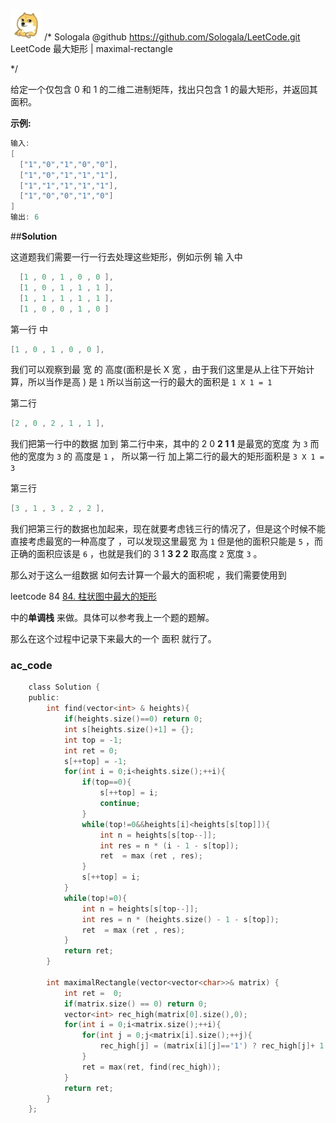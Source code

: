 ![](https://github.com/Sologala/SomeThings/blob/master/face.jpg?raw=true)
/*
    Sologala   @github    https://github.com/Sologala/LeetCode.git
    LeetCode   最大矩形
   |     maximal-rectangle

*/

给定一个仅包含 0 和 1 的二维二进制矩阵，找出只包含 1 的最大矩形，并返回其面积。

**示例:**

```c
输入:
[
  ["1","0","1","0","0"],
  ["1","0","1","1","1"],
  ["1","1","1","1","1"],
  ["1","0","0","1","0"]
]
输出: 6
```

##**Solution** 

这道题我们需要一行一行去处理这些矩形，例如示例 输 入中

```c
  [1 , 0 , 1 , 0 , 0 ],
  [1 , 0 , 1 , 1 , 1 ],
  [1 , 1 , 1 , 1 , 1 ],
  [1 , 0 , 0 , 1 , 0 ]
```

第一行 中 

```c 
[1 , 0 , 1 , 0 , 0 ],
```

我们可以观察到最 宽 的 高度(面积是长 X 宽 ，由于我们这里是从上往下开始计算，所以当作是高 ) 是 `1` 所以当前这一行的最大的面积是 ` 1 X 1 = 1  `

第二行 

``` c
[2 , 0 , 2 , 1 , 1 ],
```

我们把第一行中的数据  加到  第二行中来，其中的 2 0 **2 1 1**  是最宽的宽度 为 `3` 而他的宽度为 `3` 的 高度是 `1` ， 所以第一行 加上第二行的最大的矩形面积是 `3 X 1 = 3` 

 第三行 

``` c
[3 , 1 , 3 , 2 , 2 ],
```

我们把第三行的数据也加起来，现在就要考虑钱三行的情况了，但是这个时候不能直接考虑最宽的一种高度了 ，可以发现这里最宽 为 `1` 但是他的面积只能是 `5` ，而正确的面积应该是 `6` ，也就是我们的 3 1 **3 2 2** 取高度 `2` 宽度 `3` 。

那么对于这么一组数据 如何去计算一个最大的面积呢 ，我们需要使用到

leetcode 84 [84. 柱状图中最大的矩形](https://leetcode-cn.com/problems/largest-rectangle-in-histogram/)

中的**单调栈** 来做。具体可以参考我上一个题的题解。

那么在这个过程中记录下来最大的一个 面积 就行了。

### **ac_code**
```c
    class Solution {
    public:
        int find(vector<int> & heights){
            if(heights.size()==0) return 0;
            int s[heights.size()+1] = {};
            int top = -1;
            int ret = 0;
            s[++top] = -1;
            for(int i = 0;i<heights.size();++i){
                if(top==0){
                    s[++top] = i;
                    continue;
                }
                while(top!=0&&heights[i]<heights[s[top]]){
                    int n = heights[s[top--]];
                    int res = n * (i - 1 - s[top]);
                    ret  = max (ret , res);
                }
                s[++top] = i;
            }
            while(top!=0){
                int n = heights[s[top--]];
                int res = n * (heights.size() - 1 - s[top]);
                ret  = max (ret , res);
            }
            return ret;
        }

        int maximalRectangle(vector<vector<char>>& matrix) {
            int ret =  0;
            if(matrix.size() == 0) return 0;
            vector<int> rec_high(matrix[0].size(),0);
            for(int i = 0;i<matrix.size();++i){
                for(int j = 0;j<matrix[i].size();++j){
                    rec_high[j] = (matrix[i][j]=='1') ? rec_high[j]+ 1: 0;
                }
                ret = max(ret, find(rec_high));
            }
            return ret;
        }
    };
```